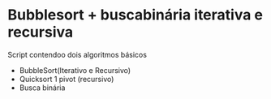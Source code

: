 # Bubblesort + buscabinária iterativa e recursiva

Script contendoo dois algoritmos básicos

- BubbleSort(Iterativo e Recursivo)
- Quicksort 1 pivot (recursivo)
- Busca binária